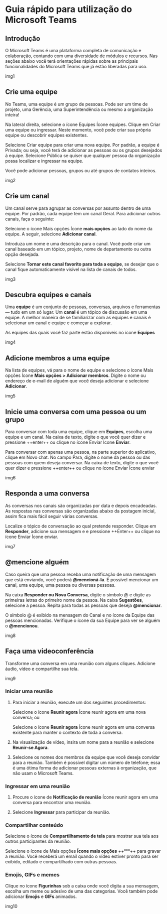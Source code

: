 # Guia rápido para utilização do Microsoft Teams

## Introdução

O Microsoft Teams é uma plataforma completa de comunicação e colaboração, contando com uma diversidade de módulos e recursos. Nas seções abaixo você terá orientações rápidas sobre as principais funcionalidades do Microsoft Teams que já estão liberadas para uso.

img1

## Crie uma equipe

No Teams, uma equipe é um grupo de pessoas. Pode ser um time de projeto, uma Gerência, uma Superintendência ou mesmo a organização inteira!

Na lateral direita, selecione o ícone Equipes Ícone equipes. Clique em Criar uma equipe ou ingressar. Neste momento, você pode criar sua própria equipe ou descobrir equipes existentes.

Selecione Criar equipe para criar uma nova equipe. Por padrão, a equipe é Privada; ou seja, você terá de adicionar as pessoas ou os grupos desejados à equipe. Selecione Pública se quiser que qualquer pessoa da organização possa localizar e ingressar na equipe.

Você pode adicionar pessoas, grupos ou até grupos de contatos inteiros.

img2

## Crie um canal

Um canal serve para agrupar as conversas por assunto dentro de uma equipe. Por padrão, cada equipe tem um canal Geral. Para adicionar outros canais, faça o seguinte:

Selecione o ícone Mais opções Ícone **mais opções** ao lado do nome da equipe. A seguir, selecione **Adicionar canal**.

Introduza um nome e uma descrição para o canal. Você pode criar um canal baseado em um tópico, projeto, nome de departamento ou outra opção desejada.

Selecione **Tornar este canal favorito para toda a equipe**, se desejar que o canal fique automaticamente visível na lista de canais de todos.

img3

## Descubra equipes e canais

Uma **equipe** é um conjunto de pessoas, conversas, arquivos e ferramentas — tudo em um só lugar. Um **canal** é um tópico de discussão em uma equipe. A melhor maneira de se familiarizar com as equipes e canais é selecionar um canal e equipe e começar a explorar.

As equipes das quais você faz parte estão disponíveis no ícone **Equipes**

img4

## Adicione membros a uma equipe

Na lista de equipes, vá para o nome de equipe e selecione o ícone Mais opções Ícone **Mais opções > Adicionar membros**. Digite o nome ou endereço de e-mail de alguém que você deseja adicionar e selecione **Adicionar**.

img5

## Inicie uma conversa com uma pessoa ou um grupo

Para conversar com toda uma equipe, clique em **Equipes**, escolha uma equipe e um canal. Na caixa de texto, digite o que você quer dizer e pressione ++enter++ ou clique no ícone Enviar Ícone **Enviar**.

Para conversar com apenas uma pessoa, na parte superior do aplicativo, clique em Novo chat. No campo Para, digite o nome da pessoa ou das pessoas com quem deseja conversar. Na caixa de texto, digite o que você quer dizer e pressione ++enter++ ou clique no ícone Enviar Ícone enviar

img6

## Responda a uma conversa

As conversas nos canais são organizadas por data e depois encadeadas. As respostas nas conversas são organizadas abaixo da postagem inicial, assim fica mais fácil seguir várias conversas.

Localize o tópico de conversação ao qual pretende responder. Clique em **Responder**, adicione sua mensagem e e pressione ++Enter++ ou clique no ícone Enviar Ícone enviar.

img7

## @mencione alguém

Caso queira que uma pessoa receba uma notificação de uma mensagem que está enviando, você poderá **@mencioná-la**. É possível mencionar um canal, uma equipe, uma pessoa ou diversas pessoas.

Na caixa **Responder ou Nova Conversa**, digite o símbolo @ e digite as primeiras letras do primeiro nome da pessoa. Na caixa **Sugestões**, selecione a pessoa. Repita para todas as pessoas que deseja **@mencionar**.

O símbolo @ é exibido na mensagem do Canal e no ícone da Equipe das pessoas mencionadas. Verifique o ícone da sua Equipe para ver se alguém o **@mencionou**.

img8

## Faça uma videoconferência

Transforme uma conversa em uma reunião com alguns cliques. Adicione áudio, vídeo e compartilhe sua tela.

img9

### Iniciar uma reunião

1. Para iniciar a reunião, execute um dos seguintes procedimentos:

    Selecione o ícone **Reunir agora** Ícone reunir agora em uma nova conversa; ou

    Selecione o ícone **Reunir agora** Ícone reunir agora em uma conversa existente para manter o contexto de toda a conversa.

2. Na visualização de vídeo, insira um nome para a reunião e selecione **Reunir-se Agora**.

3. Selecione os nomes dos membros da equipe que você deseja convidar para a reunião. Também é possível digitar um número de telefone; essa é uma ótima forma de adicionar pessoas externas à organização, que não usam o Microsoft Teams.

### Ingressar em uma reunião

1. Procure o ícone de **Notificação de reunião** Ícone reunir agora em uma conversa para encontrar uma reunião.

2. Selecione **Ingressar** para participar da reunião.

### Compartilhar conteúdo

Selecione o ícone de **Compartilhamento de tela** para mostrar sua tela aos outros participantes da reunião.

Selecione o ícone de Mais opções **Ícone mais opções** ++°°°++ para gravar a reunião. Você receberá um email quando o vídeo estiver pronto para ser exibido, editado e compartilhado com outras pessoas.

### Emojis, GIFs e memes

Clique no ícone **Figurinhas** sob a caixa onde você digita a sua mensagem, escolha um meme ou adesivo de uma das categorias. Você também pode adicionar **Emojis** e **GIFs** animados.

img10

